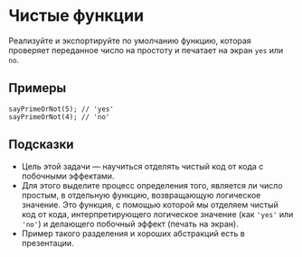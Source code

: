 # Чистые функции

Реализуйте и экспортируйте по умолчанию функцию, которая проверяет переданное число на простоту и печатает на экран `yes` или `no`.


## Примеры

```
sayPrimeOrNot(5); // 'yes'
sayPrimeOrNot(4); // 'no'
```
 
## Подсказки
- Цель этой задачи — научиться отделять чистый код от кода с побочными эффектами.
- Для этого выделите процесс определения того, является ли число простым, в отдельную функцию, возвращающую логическое значение. Это функция, с помощью которой мы отделяем чистый код от кода, интерпретирующего логическое значение (как `'yes'` или `'no'`) и делающего побочный эффект (печать на экран).
- Пример такого разделения и хороших абстракций есть в презентации.